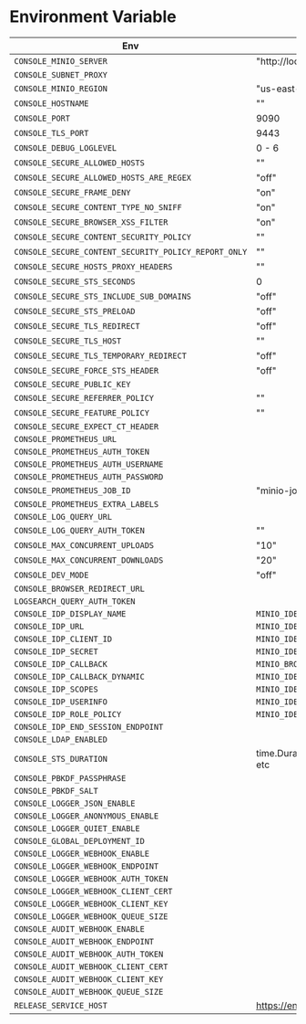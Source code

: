 # Environment Variable

| Env | |
| --- | -- |
| `CONSOLE_MINIO_SERVER` | "http://localhost:9000" |
| `CONSOLE_SUBNET_PROXY` | |
| `CONSOLE_MINIO_REGION` | "us-east-1" |
| `CONSOLE_HOSTNAME` | "" |
| `CONSOLE_PORT` | 9090 |
| `CONSOLE_TLS_PORT` | 9443 |
| `CONSOLE_DEBUG_LOGLEVEL` | 0 - 6
| `CONSOLE_SECURE_ALLOWED_HOSTS` | "" |
| `CONSOLE_SECURE_ALLOWED_HOSTS_ARE_REGEX` | "off" |
| `CONSOLE_SECURE_FRAME_DENY` | "on" |
| `CONSOLE_SECURE_CONTENT_TYPE_NO_SNIFF` | "on" |
| `CONSOLE_SECURE_BROWSER_XSS_FILTER` | "on" |
| `CONSOLE_SECURE_CONTENT_SECURITY_POLICY` | "" |
| `CONSOLE_SECURE_CONTENT_SECURITY_POLICY_REPORT_ONLY` | "" |
| `CONSOLE_SECURE_HOSTS_PROXY_HEADERS` | "" |
| `CONSOLE_SECURE_STS_SECONDS` | 0 |
| `CONSOLE_SECURE_STS_INCLUDE_SUB_DOMAINS` | "off" |
| `CONSOLE_SECURE_STS_PRELOAD` | "off" |
| `CONSOLE_SECURE_TLS_REDIRECT` | "off" |
| `CONSOLE_SECURE_TLS_HOST` | "" |
| `CONSOLE_SECURE_TLS_TEMPORARY_REDIRECT` | "off" |
| `CONSOLE_SECURE_FORCE_STS_HEADER` | "off" |
| `CONSOLE_SECURE_PUBLIC_KEY` | |
| `CONSOLE_SECURE_REFERRER_POLICY` | "" |
| `CONSOLE_SECURE_FEATURE_POLICY` | "" |
| `CONSOLE_SECURE_EXPECT_CT_HEADER` | |
| `CONSOLE_PROMETHEUS_URL` | |
| `CONSOLE_PROMETHEUS_AUTH_TOKEN` | |
| `CONSOLE_PROMETHEUS_AUTH_USERNAME` | |
| `CONSOLE_PROMETHEUS_AUTH_PASSWORD` | |
| `CONSOLE_PROMETHEUS_JOB_ID` | "minio-job" |
| `CONSOLE_PROMETHEUS_EXTRA_LABELS` | |
| `CONSOLE_LOG_QUERY_URL` | |
| `CONSOLE_LOG_QUERY_AUTH_TOKEN` | "" |
| `CONSOLE_MAX_CONCURRENT_UPLOADS` | "10" |
| `CONSOLE_MAX_CONCURRENT_DOWNLOADS` | "20" |
| `CONSOLE_DEV_MODE` | "off" |
| `CONSOLE_BROWSER_REDIRECT_URL` | |
| `LOGSEARCH_QUERY_AUTH_TOKEN` | |
| `CONSOLE_IDP_DISPLAY_NAME` | `MINIO_IDENTITY_OPENID_DISPLAY_NAME` |
| `CONSOLE_IDP_URL` | `MINIO_IDENTITY_OPENID_CONFIG_URL` |
| `CONSOLE_IDP_CLIENT_ID` | `MINIO_IDENTITY_OPENID_CLIENT_ID` | 
| `CONSOLE_IDP_SECRET` | `MINIO_IDENTITY_OPENID_CLIENT_SECRET` | 
| `CONSOLE_IDP_CALLBACK` | `MINIO_BROWSER_REDIRECT_URL` | 
| `CONSOLE_IDP_CALLBACK_DYNAMIC` | `MINIO_IDENTITY_OPENID_REDIRECT_URI_DYNAMIC` |
| `CONSOLE_IDP_SCOPES` | `MINIO_IDENTITY_OPENID_SCOPES` | 
| `CONSOLE_IDP_USERINFO` | `MINIO_IDENTITY_OPENID_CLAIM_USERINFO` | 
| `CONSOLE_IDP_ROLE_POLICY` | `MINIO_IDENTITY_OPENID_ROLE_POLICY` | 
| `CONSOLE_IDP_END_SESSION_ENDPOINT` | |
| `CONSOLE_LDAP_ENABLED` | |
| `CONSOLE_STS_DURATION` | time.Duration format, ie: 3600s, 2h45m, 1h, etc
| `CONSOLE_PBKDF_PASSPHRASE` | |
| `CONSOLE_PBKDF_SALT` | |
| `CONSOLE_LOGGER_JSON_ENABLE` | 
| `CONSOLE_LOGGER_ANONYMOUS_ENABLE` |
| `CONSOLE_LOGGER_QUIET_ENABLE` |
| `CONSOLE_GLOBAL_DEPLOYMENT_ID` |
| `CONSOLE_LOGGER_WEBHOOK_ENABLE` |
| `CONSOLE_LOGGER_WEBHOOK_ENDPOINT` |
| `CONSOLE_LOGGER_WEBHOOK_AUTH_TOKEN` |
| `CONSOLE_LOGGER_WEBHOOK_CLIENT_CERT` |
| `CONSOLE_LOGGER_WEBHOOK_CLIENT_KEY` |
| `CONSOLE_LOGGER_WEBHOOK_QUEUE_SIZE` |
| `CONSOLE_AUDIT_WEBHOOK_ENABLE` |
| `CONSOLE_AUDIT_WEBHOOK_ENDPOINT` |
| `CONSOLE_AUDIT_WEBHOOK_AUTH_TOKEN` |
| `CONSOLE_AUDIT_WEBHOOK_CLIENT_CERT` |
| `CONSOLE_AUDIT_WEBHOOK_CLIENT_KEY` |
| `CONSOLE_AUDIT_WEBHOOK_QUEUE_SIZE` |
| `RELEASE_SERVICE_HOST` | https://enterprise-updates.ic.min.dev ? |